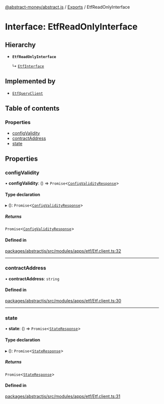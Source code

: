 [@abstract-money/abstract.js](../README.md) / [Exports](../modules.md) / EtfReadOnlyInterface

# Interface: EtfReadOnlyInterface

## Hierarchy

- **`EtfReadOnlyInterface`**

  ↳ [`EtfInterface`](EtfInterface.md)

## Implemented by

- [`EtfQueryClient`](../classes/EtfQueryClient.md)

## Table of contents

### Properties

- [configValidity](EtfReadOnlyInterface.md#configvalidity)
- [contractAddress](EtfReadOnlyInterface.md#contractaddress)
- [state](EtfReadOnlyInterface.md#state)

## Properties

### configValidity

• **configValidity**: () => `Promise`<[`ConfigValidityResponse`](EtfTypes.ConfigValidityResponse.md)\>

#### Type declaration

▸ (): `Promise`<[`ConfigValidityResponse`](EtfTypes.ConfigValidityResponse.md)\>

##### Returns

`Promise`<[`ConfigValidityResponse`](EtfTypes.ConfigValidityResponse.md)\>

#### Defined in

[packages/abstractjs/src/modules/apps/etf/Etf.client.ts:32](https://github.com/Abstract-OS/abstract.js/blob/c46b309/packages/abstractjs/src/modules/apps/etf/Etf.client.ts#L32)

___

### contractAddress

• **contractAddress**: `string`

#### Defined in

[packages/abstractjs/src/modules/apps/etf/Etf.client.ts:30](https://github.com/Abstract-OS/abstract.js/blob/c46b309/packages/abstractjs/src/modules/apps/etf/Etf.client.ts#L30)

___

### state

• **state**: () => `Promise`<[`StateResponse`](EtfTypes.StateResponse.md)\>

#### Type declaration

▸ (): `Promise`<[`StateResponse`](EtfTypes.StateResponse.md)\>

##### Returns

`Promise`<[`StateResponse`](EtfTypes.StateResponse.md)\>

#### Defined in

[packages/abstractjs/src/modules/apps/etf/Etf.client.ts:31](https://github.com/Abstract-OS/abstract.js/blob/c46b309/packages/abstractjs/src/modules/apps/etf/Etf.client.ts#L31)

